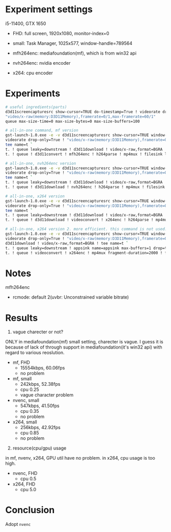
# Experiment settings
i5-11400, GTX 1650

- FHD: full screen, 1920x1080, monitor-index=0
- small: Task Manager, 1025x577, window-handle=789564

- mfh264enc: mediafoundation(mf), which is from win32 api
- nvh264enc: nvidia encoder
- x264: cpu encoder

# Experiments

```sh
# useful ingredients(parts)
d3d11screencapturesrc show-cursor=TRUE do-timestamp=True ! videorate drop-only=True
"video/x-raw(memory:D3D11Memory),framerate=0/1,max-framerate=60/1"
queue max-size-time=0 max-size-bytes=0 max-size-buffers=100

# all-in-one command, mf version
gst-launch-1.0.exe -e -v d3d11screencapturesrc show-cursor=TRUE window-handle=789564 do-timestamp=True ! `
videorate drop-only=True ! "video/x-raw(memory:D3D11Memory),framerate=0/1,max-framerate=60/1" ! `
tee name=t `
t. ! queue leaky=downstream ! d3d11download ! video/x-raw,format=BGRA ! appsink name=appsink max-buffers=1 drop=true `
t. ! queue ! d3d11convert ! mfh264enc ! h264parse ! mp4mux ! filesink location=output.mp4

# all-in-one, nvh264enc version
gst-launch-1.0.exe -e -v d3d11screencapturesrc show-cursor=TRUE window-handle=789564 do-timestamp=True ! `
videorate drop-only=True ! "video/x-raw(memory:D3D11Memory),framerate=0/1,max-framerate=60/1" ! `
tee name=t `
t. ! queue leaky=downstream ! d3d11download ! video/x-raw,format=BGRA ! appsink name=appsink max-buffers=1 drop=true `
t. ! queue ! d3d11download ! nvh264enc ! h264parse ! mp4mux ! filesink location=output.mp4

# all-in-one, x264 version
gst-launch-1.0.exe -e -v d3d11screencapturesrc show-cursor=TRUE window-handle=789564 do-timestamp=True ! `
videorate drop-only=True ! "video/x-raw(memory:D3D11Memory),framerate=0/1,max-framerate=60/1" ! `
tee name=t `
t. ! queue leaky=downstream ! d3d11download ! video/x-raw,format=BGRA ! appsink name=appsink max-buffers=1 drop=true `
t. ! queue ! d3d11download ! videoconvert ! x264enc ! h264parse ! mp4mux ! filesink location=output.mp4

# all-in-one, x264 version 2. more efficient. this command is not used.
gst-launch-1.0.exe -e -v d3d11screencapturesrc show-cursor=TRUE window-handle=789564 do-timestamp=True ! `
videorate drop-only=True ! "video/x-raw(memory:D3D11Memory),framerate=0/1,max-framerate=60/1" ! `
d3d11download ! video/x-raw,format=BGRA ! tee name=t `
t. ! queue leaky=downstream ! appsink name=appsink max-buffers=1 drop=true `
t. ! queue ! videoconvert ! x264enc ! mp4mux fragment-duration=2000 ! filesink location=output.mp4
```

# Notes

mfh264enc
- rcmode: default 2(uvbr: Unconstrained variable bitrate)

# Results

1. vague charecter or not?

ONLY in mediafoundation(mf) small setting, charecter is vague. I guess it is because of lack of through support in mediafoundation(it's win32 api) with regard to various reoslution.

- mf, FHD
    - 15554kbps, 60.06fps
    - no problem
- mf, small
    - 242kbps, 52.38fps
    - cpu 0.25
    - vague character problem
- nvenc, small
    - 547kbps, 41.50fps
    - cpu 0.35
    - no problem
- x264, small
    - 256kbps, 42.92fps
    - cpu 0.85
    - no problem

2. resource(cpu/gpu) usage

in mf, nvenv, x264, GPU util have no problem. in x264, cpu usage is too high.

- nvenc, FHD
    - cpu 0.5
- x264, FHD
    - cpu 5.0

# Conclusion

Adopt `nvenc`